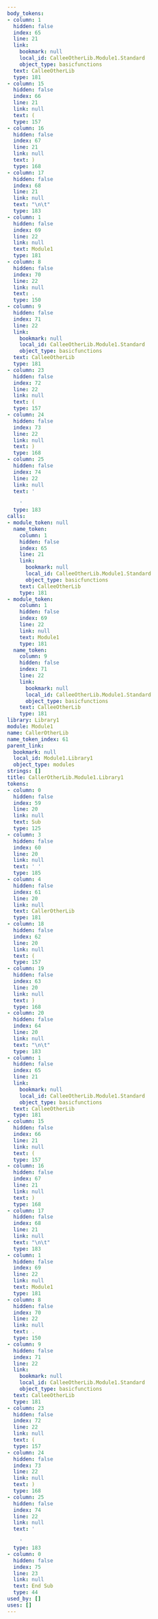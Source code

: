 ```yaml
---
body_tokens:
- column: 1
  hidden: false
  index: 65
  line: 21
  link:
    bookmark: null
    local_id: CalleeOtherLib.Module1.Standard
    object_type: basicfunctions
  text: CalleeOtherLib
  type: 181
- column: 15
  hidden: false
  index: 66
  line: 21
  link: null
  text: (
  type: 157
- column: 16
  hidden: false
  index: 67
  line: 21
  link: null
  text: )
  type: 168
- column: 17
  hidden: false
  index: 68
  line: 21
  link: null
  text: "\n\t"
  type: 183
- column: 1
  hidden: false
  index: 69
  line: 22
  link: null
  text: Module1
  type: 181
- column: 8
  hidden: false
  index: 70
  line: 22
  link: null
  text: .
  type: 150
- column: 9
  hidden: false
  index: 71
  line: 22
  link:
    bookmark: null
    local_id: CalleeOtherLib.Module1.Standard
    object_type: basicfunctions
  text: CalleeOtherLib
  type: 181
- column: 23
  hidden: false
  index: 72
  line: 22
  link: null
  text: (
  type: 157
- column: 24
  hidden: false
  index: 73
  line: 22
  link: null
  text: )
  type: 168
- column: 25
  hidden: false
  index: 74
  line: 22
  link: null
  text: '

    '
  type: 183
calls:
- module_token: null
  name_token:
    column: 1
    hidden: false
    index: 65
    line: 21
    link:
      bookmark: null
      local_id: CalleeOtherLib.Module1.Standard
      object_type: basicfunctions
    text: CalleeOtherLib
    type: 181
- module_token:
    column: 1
    hidden: false
    index: 69
    line: 22
    link: null
    text: Module1
    type: 181
  name_token:
    column: 9
    hidden: false
    index: 71
    line: 22
    link:
      bookmark: null
      local_id: CalleeOtherLib.Module1.Standard
      object_type: basicfunctions
    text: CalleeOtherLib
    type: 181
library: Library1
module: Module1
name: CallerOtherLib
name_token_index: 61
parent_link:
  bookmark: null
  local_id: Module1.Library1
  object_type: modules
strings: []
title: CallerOtherLib.Module1.Library1
tokens:
- column: 0
  hidden: false
  index: 59
  line: 20
  link: null
  text: Sub
  type: 125
- column: 3
  hidden: false
  index: 60
  line: 20
  link: null
  text: ' '
  type: 185
- column: 4
  hidden: false
  index: 61
  line: 20
  link: null
  text: CallerOtherLib
  type: 181
- column: 18
  hidden: false
  index: 62
  line: 20
  link: null
  text: (
  type: 157
- column: 19
  hidden: false
  index: 63
  line: 20
  link: null
  text: )
  type: 168
- column: 20
  hidden: false
  index: 64
  line: 20
  link: null
  text: "\n\t"
  type: 183
- column: 1
  hidden: false
  index: 65
  line: 21
  link:
    bookmark: null
    local_id: CalleeOtherLib.Module1.Standard
    object_type: basicfunctions
  text: CalleeOtherLib
  type: 181
- column: 15
  hidden: false
  index: 66
  line: 21
  link: null
  text: (
  type: 157
- column: 16
  hidden: false
  index: 67
  line: 21
  link: null
  text: )
  type: 168
- column: 17
  hidden: false
  index: 68
  line: 21
  link: null
  text: "\n\t"
  type: 183
- column: 1
  hidden: false
  index: 69
  line: 22
  link: null
  text: Module1
  type: 181
- column: 8
  hidden: false
  index: 70
  line: 22
  link: null
  text: .
  type: 150
- column: 9
  hidden: false
  index: 71
  line: 22
  link:
    bookmark: null
    local_id: CalleeOtherLib.Module1.Standard
    object_type: basicfunctions
  text: CalleeOtherLib
  type: 181
- column: 23
  hidden: false
  index: 72
  line: 22
  link: null
  text: (
  type: 157
- column: 24
  hidden: false
  index: 73
  line: 22
  link: null
  text: )
  type: 168
- column: 25
  hidden: false
  index: 74
  line: 22
  link: null
  text: '

    '
  type: 183
- column: 0
  hidden: false
  index: 75
  line: 23
  link: null
  text: End Sub
  type: 44
used_by: []
uses: []
---
```

